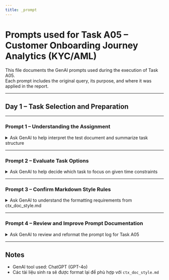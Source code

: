 ```yaml
---
title: _prompt
---
```


# Prompts used for Task A05 – Customer Onboarding Journey Analytics (KYC/AML)

This file documents the GenAI prompts used during the execution of Task A05.  
Each prompt includes the original query, its purpose, and where it was applied in the report.

---

## Day 1 – Task Selection and Preparation

---

### Prompt 1 – Understanding the Assignment
<details>
<summary>Ask GenAI to help interpret the test document and summarize task structure</summary>

---

**Prompt:**
> Tôi mới nhận được thông báo vượt qua vòng duyệt CV cho vị trí DA, họ gửi kèm một bài test yêu cầu tôi làm trong 5 ngày. Tôi sẽ cung cấp bài test đó cho bạn, bạn hãy đọc và trình bày lại cho tôi nắm.

**Purpose:**
- Hiểu rõ yêu cầu bài test tổng thể và các nhiệm vụ trong List A và List B

**Used for:**
- Định hướng ban đầu để chọn task phù hợp

---
</details>

---

### Prompt 2 – Evaluate Task Options
<details>
<summary>Ask GenAI to help decide which task to focus on given time constraints</summary>

---

**Prompt:**
> Với các nhiệm vụ ở danh sách A, theo bạn trong thời gian cho phép chúng ta nên bắt đầu với dự án nào trước?

**Purpose:**
- So sánh các nhiệm vụ trong List A để chọn ra task phù hợp nhất với thời gian và kiến thức

**Decision:**
- Ban đầu chọn A01 → Sau đó chuyển sang A05 vì đơn giản hơn

---
</details>

---

### Prompt 3 – Confirm Markdown Style Rules
<details>
<summary>Ask GenAI to understand the formatting requirements from ctx_doc_style.md</summary>

---

**Prompt:**
> Trước khi chọn nhiệm vụ, tôi sẽ cung cấp file `.md` về quy tắc viết markdown cho bạn, bạn hãy ghi nhớ chuẩn này để viết báo cáo cho đúng.

**Purpose:**
- Đảm bảo toàn bộ nội dung sau này tuân thủ định dạng chuẩn của công ty

**Used in:**
- Tất cả các section trong `report_A05.md` sau này

---
</details>

---

### Prompt 4 – Review and Improve Prompt Documentation
<details>
<summary>Ask GenAI to review and reformat the prompt log for Task A05</summary>

---

**Prompt:**
> Đây là file prompt tôi viết:  
> ```
> ---
> title: _prompt 
> ---
> 
> # Prompts used for Task A05 – Customer Onboarding Journey Analytics (KYC/AML)
> ...
> ```
> chuyển về chuẩn giúp tôi

**Purpose:**
- Nhờ GenAI đánh giá và chỉnh sửa file prompt để đúng chuẩn định dạng và yêu cầu trong bài test
- Cải thiện tính rõ ràng, mạch lạc, và tuân thủ style `ctx_doc_style.md`

**Result:**
- File `report_A05_prompt.md` được tái cấu trúc lại theo format chính thức, bao gồm:
  - Tên file theo chuẩn YAML
  - Các prompt chia thành khối `<details>`
  - Có mục đích và vị trí sử dụng rõ ràng

**Used in:**
- Toàn bộ phần cấu trúc ngày đầu tiên trong file prompt chính thức

---
</details>

---

## Notes

- GenAI tool used: ChatGPT (GPT-4o)
- Các tài liệu sinh ra sẽ được format lại để phù hợp với `ctx_doc_style.md`
